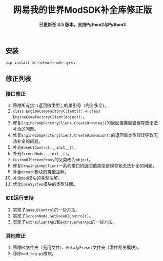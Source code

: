 <div align="center">

  # 网易我的世界ModSDK补全库修正版  
  **已更新至 3.5 版本，支持Python2与Python3**

</div>

<br>

## 安装

```commandline
pip install mc-netease-sdk-nyrev
```

## 修正列表

### 接口修正

1. 移除所有接口返回值类型上的单引号（完全多余）。
2. `class EngineCompFactoryClient():` -> `class EngineCompFactoryClient(object):`。
3. 修复`EngineCompFactoryClient.CreateDrawing()`的返回值类型错误导致无法补全的问题。
4. 修复`EngineCompFactoryClient.CreateDimension()`的返回值类型错误导致无法补全的问题。
5. 补充`BaseUIControl.__init__()`。
6. 补充`ScreenNode.__init__()`。
7. `CustomUIScreenProxy`的父类改为`object`。
8. 修复`DrawingCompClient`一系列接口的返回值类型错误导致无法补全的问题。
9. 补全`mcmath`模块的类型注解。
10. 补全`mod`模块的类型注解。
10. 优化`baseSystem`模块的类型注解。

### IDE运行支持

1. 实现了`BaseUIControl`的一些方法。
2. 实现了`ScreenNode.GetBaseUIControl()`。
3. 实现了`extraClientApi`和`extraServerApi`的一些方法。

### 其他修正

1. 移除`MC`文件夹（无用文件）、`Meta`与`Preset`文件夹（零件相关模块）。
2. 移除`mod_log.py`模块。
